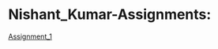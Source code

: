 # Nishant_Kumar-Assignments:
[Assignment_1](https://github.com/NIFT-Web-Design/Nishant_Kumar/tree/main/Assignment%201)

